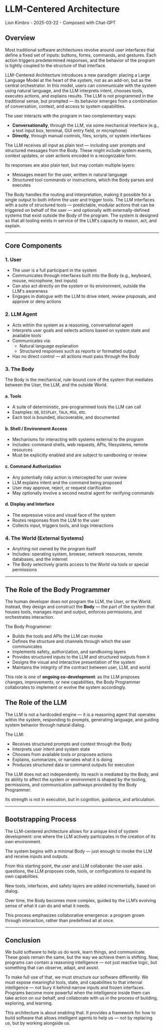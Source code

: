 # LLM-Centered Architecture

Lion Kimbro - 2025-03-22 - Composed with Chat-GPT

## Overview

Most traditional software architectures revolve around user interfaces that define a fixed set of inputs: buttons, forms, commands, and gestures. Each action triggers predetermined responses, and the behavior of the program is tightly coupled to the structure of that interface.

LLM-Centered Architecture introduces a new paradigm: placing a Large Language Model at the heart of the system, not as an add-on, but as the central orchestrator. In this model, users can communicate with the system using natural language, and the LLM interprets intent, chooses tools, executes actions, and explains results. The LLM is not programmed in the traditional sense, but prompted — its behavior emerges from a combination of conversation, context, and access to system capabilities.

The user interacts with the program in two complementary ways:

- **Conversationally**, through the LLM, via some mechanical interface (e.g., a text input box, terminal, GUI entry field, or microphone)
- **Directly**, through manual controls, files, scripts, or system interfaces

The LLM receives all input as plain text — including user prompts and structured messages from the Body. These might include system events, context updates, or user actions encoded in a recognizable form.

Its responses are also plain text, but may contain multiple layers:

- Messages meant for the user, written in natural language
- Structured tool commands or instructions, which the Body parses and executes

The Body handles the routing and interpretation, making it possible for a single output to both inform the user and trigger tools.
The LLM interfaces with a suite of structured tools — predictable, modular actions that can be triggered on behalf of the user — and optionally with externally-defined systems that exist outside the Body of the program. The system is designed so that all tooling exists in service of the LLM's capacity to reason, act, and explain.

---

## Core Components

### 1. **User**

- The user is a full participant in the system
- Communicates through interfaces built into the Body (e.g., keyboard, mouse, microphone, text inputs)
- Can also act directly on the system or its environment, outside the LLM's awareness
- Engages in dialogue with the LLM to drive intent, review proposals, and approve or deny actions

### 2. **LLM Agent**

- Acts within the system as a reasoning, conversational agent
- Interprets user goals and selects actions based on system state and available tools
- Communicates via:
  - Natural language explanation
  - Structured responses such as reports or formatted output
- Has no direct control — all actions must pass through the Body

### 3. **The Body**

The Body is the mechanical, rule-bound core of the system that mediates between the User, the LLM, and the outside World.

#### a. **Tools**

- A suite of deterministic, pre-programmed tools the LLM can call
- Examples: `DB`, `DISPLAY`, `TALK`, `MSG`, etc.
- Each tool is bounded, discoverable, and documented

#### b. **Shell / Environment Access**

- Mechanisms for interacting with systems external to the program
- Includes: command shells, web requests, APIs, filesystems, remote resources
- Must be explicitly enabled and are subject to sandboxing or review

#### c. **Command Authorization**

- Any potentially risky action is intercepted for user review
- LLM explains intent and the command being proposed
- User may approve, reject, or request clarification
- May optionally involve a second neutral agent for verifying commands

#### d. **Display and Interface**

- The expressive voice and visual face of the system
- Routes responses from the LLM to the user
- Collects input, triggers tools, and logs interactions

### 4. **The World (External Systems)**

- Anything not owned by the program itself
- Includes: operating system, browser, network resources, remote databases, and the internet
- The Body selectively grants access to the World via tools or special permissions

---

## The Role of the Body Programmer

The human developer does not program the LLM, the User, or the World. Instead, they design and construct the **Body** — the part of the system that houses tools, manages input and output, enforces permissions, and orchestrates interaction.

The Body Programmer:

- Builds the tools and APIs the LLM can invoke
- Defines the structure and channels through which the user communicates
- Implements safety, authorization, and sandboxing layers
- Provides structured inputs to the LLM and structured outputs from it
- Designs the visual and interactive presentation of the system
- Maintains the integrity of the contract between user, LLM, and world

This role is one of **ongoing co-development**: as the LLM proposes changes, improvements, or new capabilities, the Body Programmer collaborates to implement or evolve the system accordingly.

## The Role of the LLM

The LLM is not a hardcoded engine — it is a reasoning agent that operates within the system, responding to prompts, generating language, and guiding system behavior through natural dialog.

The LLM:

- Receives structured prompts and context through the Body
- Interprets user intent and system state
- Chooses from available tools or proposes actions
- Explains, summarizes, or narrates what it is doing
- Produces structured data or command outputs for execution

The LLM does not act independently. Its reach is mediated by the Body, and its ability to affect the system or environment is shaped by the tooling, permissions, and communication pathways provided by the Body Programmer.

Its strength is not in execution, but in cognition, guidance, and articulation.

---

## Bootstrapping Process



The LLM-centered architecture allows for a unique kind of system development: one where the LLM actively participates in the creation of its own environment.

The system begins with a minimal Body — just enough to invoke the LLM and receive inputs and outputs.

From this starting point, the user and LLM collaborate: the user asks questions, the LLM proposes code, tools, or configurations to expand its own capabilities.

New tools, interfaces, and safety layers are added incrementally, based on dialog.

Over time, the Body becomes more complex, guided by the LLM’s evolving sense of what it can do and what it needs.

This process emphasizes collaborative emergence: a program grown through interaction, rather than predefined all at once.



---

## Conclusion

We build software to help us do work, learn things, and communicate. These goals remain the same, but the way we achieve them is shifting. Now, programs can contain a reasoning intelligence — not just reactive logic, but something that can observe, adapt, and assist.

To make full use of that, we must structure our software differently. We must expose meaningful tools, state, and capabilities to that internal intelligence — not bury it behind narrow inputs and frozen interfaces. Programs become more powerful when the intelligence inside them can take action on our behalf, and collaborate with us in the process of building, exploring, and learning.

This architecture is about enabling that. It provides a framework for how to build software that allows intelligent agents to help us — not by replacing us, but by working alongside us.
